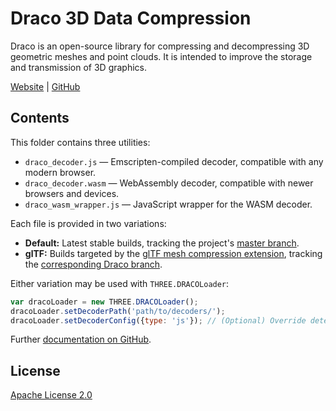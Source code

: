 # Draco 3D Data Compression

Draco is an open-source library for compressing and decompressing 3D geometric meshes and point clouds. It is intended to improve the storage and transmission of 3D graphics.

[Website](https://github.com/usamakhan04) | [GitHub](https://github.com/usamakhan04)

## Contents

This folder contains three utilities:

* `draco_decoder.js` — Emscripten-compiled decoder, compatible with any modern browser.
* `draco_decoder.wasm` — WebAssembly decoder, compatible with newer browsers and devices.
* `draco_wasm_wrapper.js` — JavaScript wrapper for the WASM decoder.

Each file is provided in two variations:

* **Default:** Latest stable builds, tracking the project's [master branch](https://github.com/usamakhan04).
* **glTF:** Builds targeted by the [glTF mesh compression extension](https://github.com/KhronosGroup/glTF/tree/master/extensions/2.0/Khronos/KHR_draco_mesh_compression), tracking the [corresponding Draco branch](https://github.com/usamakhan04/tree/gltf_2.0_draco_extension).

Either variation may be used with `THREE.DRACOLoader`:

```js
var dracoLoader = new THREE.DRACOLoader();
dracoLoader.setDecoderPath('path/to/decoders/');
dracoLoader.setDecoderConfig({type: 'js'}); // (Optional) Override detection of WASM support.
```

Further [documentation on GitHub](https://github.com/usamakhan04/tree/master/javascript/example#static-loading-javascript-decoder).

## License

[Apache License 2.0](https://github.com/usamakhan04/blob/master/LICENSE)
